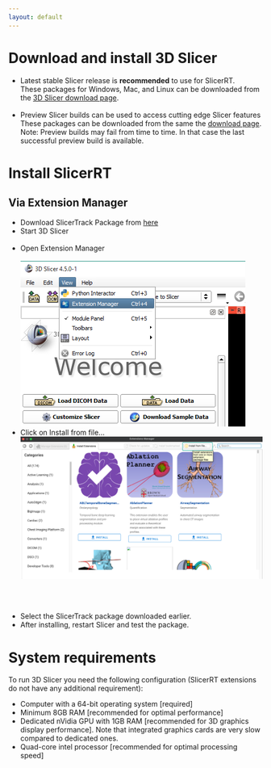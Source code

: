 ```yaml
---
layout: default
---
```

# Download and install 3D Slicer

*   Latest stable Slicer release is <b>recommended</b> to use for SlicerRT.<br>These packages for Windows, Mac, and Linux can be downloaded from the [3D Slicer download page](http://download.slicer.org/).<br><br>
*   Preview Slicer builds can be used to access cutting edge Slicer features<br>These packages can be downloaded from the same the [download page](http://download.slicer.org/).<br>Note: Preview builds may fail from time to time. In that case the last successful preview build is available.

# Install SlicerRT

## Via Extension Manager

*   Download SlicerTrack Package from [here](https://drive.google.com/file/d/1k8vI_GSSBOjsnmf_VTtI6GF61TExri_o/view?usp=sharing)
*   Start 3D Slicer
<br><br>
*   Open Extension Manager
<br><br>
![3D Slicer - Open Extension Manager](https://github.com/SlicerRt/slicerrt.github.com/raw/master/images/ExtensionManager_Open.png)
*   Click on Install from file...
![Install from file](resources/download_page/install_from_file.png)

<br><br>
*   Select the SlicerTrack package downloaded earlier.
*   After installing, restart Slicer and test the package.

<!-- 
<br><br>
*   Install SlicerTrack
<br><br>
![3D Slicer - Extension Manager Browser](https://github.com/SlicerRt/slicerrt.github.com/raw/master/images/ExtensionManager_ClickOnSlicerRT.png) 
-->

# System requirements

To run 3D Slicer you need the following configuration (SlicerRT extensions do not have any additional requirement):

*   Computer with a 64-bit operating system  [required]
*   Minimum 8GB RAM [recommended for optimal performance]
*   Dedicated nVidia GPU with 1GB RAM [recommended for 3D graphics display performance]. Note that integrated graphics cards are very slow compared to dedicated ones.
*   Quad-core intel processor [recommended for optimal processing speed]
